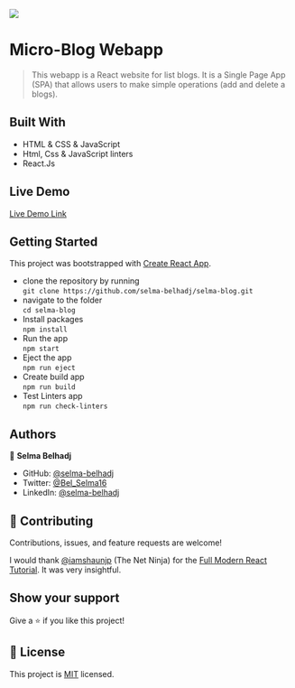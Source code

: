 ![](https://img.shields.io/badge/Microverse-blueviolet)

# Micro-Blog Webapp

> This webapp is a React website for list blogs. It is a Single Page App (SPA) that allows users to make simple operations (add and delete a blogs).


## Built With
- HTML & CSS & JavaScript
- Html, Css & JavaScript linters
- React.Js

## Live Demo 

[Live Demo Link](https://livedemo.com)


## Getting Started

This project was bootstrapped with [Create React App](https://github.com/facebook/create-react-app).


- clone the repository by running\
    `git clone https://github.com/selma-belhadj/selma-blog.git`
- navigate to the folder\
    `cd selma-blog`
- Install packages\
    `npm install`
- Run the app\
    `npm start`
- Eject the app\
    `npm run eject`
- Create build app\
    `npm run build`
- Test Linters app\
    `npm run check-linters`

## Authors

👤 **Selma Belhadj**

- GitHub: [@selma-belhadj](https://github.com/selma-belhadj)
- Twitter: [@Bel_Selma16](https://twitter.com/Bel_Selma16)
- LinkedIn: [@selma-belhadj](https://www.linkedin.com/in/selma-belhadj/)


## 🤝 Contributing

Contributions, issues, and feature requests are welcome!

I would thank [@iamshaunjp](https://github.com/iamshaunjp) (The Net Ninja) for the [Full Modern React Tutorial](https://www.youtube.com/playlist?list=PL4cUxeGkcC9gZD-Tvwfod2gaISzfRiP9d). It was very insightful.

## Show your support

Give a ⭐️ if you like this project!

## 📝  License
This project is [MIT](./MIT.md) licensed.
